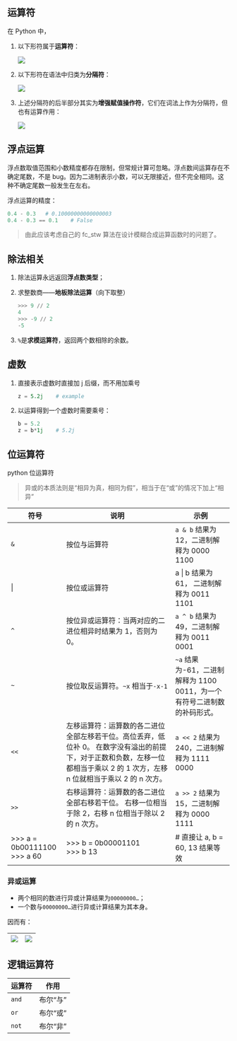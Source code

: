 ## 运算符

在 Python 中，

1. 以下形符属于**运算符**：

    ![](https://chua-n.gitee.io/blog-images/notebooks/Python/11.png)

2. 以下形符在语法中归类为**分隔符**：

    ![](https://chua-n.gitee.io/blog-images/notebooks/Python/12.png)

3. 上述分隔符的后半部分其实为**增强赋值操作符**，它们在词法上作为分隔符，但也有运算作用：

    ![](https://chua-n.gitee.io/blog-images/notebooks/Python/13.png)

## 浮点运算

浮点数取值范围和小数精度都存在限制，但常规计算可忽略。浮点数间运算存在不确定尾数，不是 bug。因为二进制表示小数，可以无限接近，但不完全相同。这种不确定尾数一般发生在左右。

浮点运算的精度：

```python
0.4 - 0.3 	# 0.10000000000000003
0.4 - 0.3 == 0.1	# False
```

> 由此应该考虑自己的 fc_stw 算法在设计模糊合成运算函数时的问题了。

## 除法相关

1. 除法运算永远返回**浮点数类型**；

2. 求整数商——**地板除法运算**（向下取整）

    ```python
    >>> 9 // 2
    4
    >>> -9 // 2
    -5
    ```

3. `%`是**求模运算符**，返回两个数相除的余数。

## 虚数

1. 直接表示虚数时直接加 j 后缀，而不用加乘号

    ```python
    z = 5.2j	# example
    ```

2. 以运算得到一个虚数时需要乘号：

    ```python
    b = 5.2
    z = b*1j	# 5.2j
    ```

## 位运算符

python 位运算符

> 异或的本质法则是“相异为真，相同为假”，相当于在“或”的情况下加上“相异”

| 符号                              | 说明                                                         | 示例                                                         |
| --------------------------------- | ------------------------------------------------------------ | ------------------------------------------------------------ |
| `&`                               | 按位与运算符                                                 | `a & b` 结果为 12，二进制解释为 0000 1100                    |
| \|                                | 按位或运算符                                                 | a \| b 结果为 61， 二进制解释为 0011 1101                    |
| `^`                               | 按位异或运算符：当两对应的二进位相异时结果为 1，否则为 0。   | `a ^ b` 结果为 49，二进制解释为 0011 0001                    |
| `~`                               | 按位取反运算符。`~x` 相当于`-x-1`                            | `~a` 结果为-61，二进制解释为 1100 0011，为一个有符号二进制数的补码形式。 |
| `<<`                              | 左移运算符：运算数的各二进位全部左移若干位。高位丢弃，低位补 0。 在数字没有溢出的前提下，对于正数和负数，左移一位都相当于乘以 2 的 1 次方，左移 n 位就相当于乘以 2 的 n 次方。 | `a << 2` 结果为 240，二进制解释为 1111 0000                  |
| `>>`                              | 右移运算符：运算数的各二进位全部右移若干位。 右移一位相当于除 2，右移 n 位相当于除以 2 的 n 次方。 | `a >> 2` 结果为 15，二进制解释为 0000 1111                   |
| >>> a = 0b00111100<br /> >>> a 60 | >>> b = 0b00001101 <br />>>> b 13                            | # 直接让 a, b = 60, 13 结果等效                              |

### 异或运算

- 两个相同的数进行异或计算结果为`00000000…`；
- 一个数与`00000000…`进行异或计算结果为其本身。

因而有：

| ![](https://chua-n.gitee.io/blog-images/notebooks/Python/572.png) | ![](https://chua-n.gitee.io/blog-images/notebooks/Python/573.png) |
| ---------------------------------------------------- | ---------------------------------------------------- |

## 逻辑运算符

| 运算符 | 作用     |
| ------ | -------- |
| `and`  | 布尔“与” |
| `or`   | 布尔“或” |
| `not`  | 布尔“非” |
